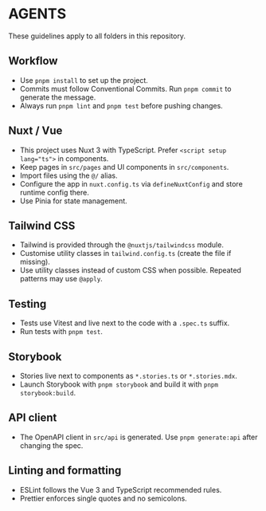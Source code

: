 # AGENTS

These guidelines apply to all folders in this repository.

## Workflow
- Use `pnpm install` to set up the project.
- Commits must follow Conventional Commits. Run `pnpm commit` to generate the message.
- Always run `pnpm lint` and `pnpm test` before pushing changes.

## Nuxt / Vue
- This project uses Nuxt 3 with TypeScript. Prefer `<script setup lang="ts">` in components.
- Keep pages in `src/pages` and UI components in `src/components`.
- Import files using the `@/` alias.
- Configure the app in `nuxt.config.ts` via `defineNuxtConfig` and store runtime config there.
- Use Pinia for state management.

## Tailwind CSS
- Tailwind is provided through the `@nuxtjs/tailwindcss` module.
- Customise utility classes in `tailwind.config.ts` (create the file if missing).
- Use utility classes instead of custom CSS when possible. Repeated patterns may use `@apply`.

## Testing
- Tests use Vitest and live next to the code with a `.spec.ts` suffix.
- Run tests with `pnpm test`.

## Storybook
- Stories live next to components as `*.stories.ts` or `*.stories.mdx`.
- Launch Storybook with `pnpm storybook` and build it with `pnpm storybook:build`.

## API client
- The OpenAPI client in `src/api` is generated. Use `pnpm generate:api` after changing the spec.

## Linting and formatting
- ESLint follows the Vue 3 and TypeScript recommended rules.
- Prettier enforces single quotes and no semicolons.
